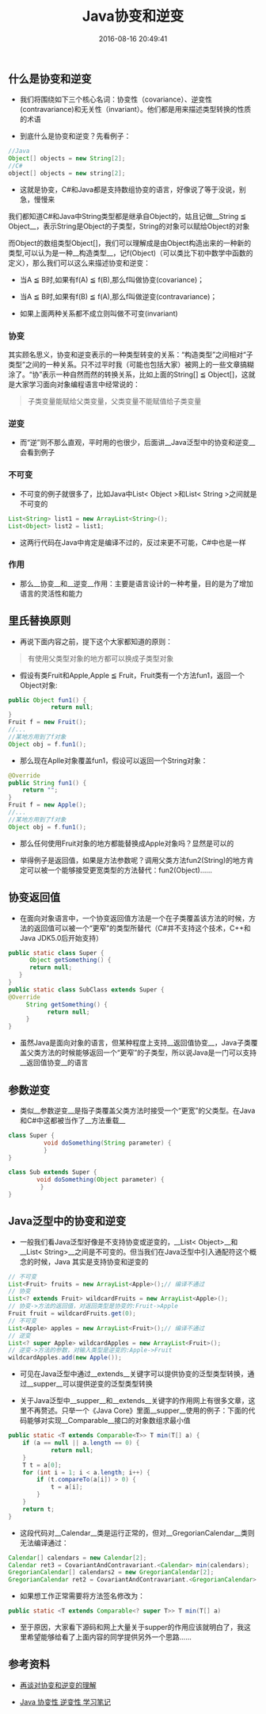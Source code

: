 ﻿---
title: Java协变和逆变
date: 2016-08-16 20:49:41
tags: JAVA
categories: JAVA
---

## 什么是协变和逆变

- 我们将围绕如下三个核心名词：协变性（covariance）、逆变性(contravariance)和无关性（invariant）。他们都是用来描述类型转换的性质的术语

- 到底什么是协变和逆变？先看例子：

```java
//Java
Object[] objects = new String[2];
//C# 
object[] objects = new string[2];
```

- 这就是协变，C#和Java都是支持数组协变的语言，好像说了等于没说，别急，慢慢来

我们都知道C#和Java中String类型都是继承自Object的，姑且记做__String ≦ Object__，表示String是Object的子类型，String的对象可以赋给Object的对象

而Object的数组类型Object[]，我们可以理解成是由Object构造出来的一种新的类型,可以认为是一种__构造类型__，记f(Object)（可以类比下初中数学中函数的定义），那么我们可以这么来描述协变和逆变：

- 当A ≦ B时,如果有f(A) ≦ f(B),那么f叫做协变(covariance)；

- 当A ≦ B时,如果有f(B) ≦ f(A),那么f叫做逆变(contravariance)；

- 如果上面两种关系都不成立则叫做不可变(invariant)

### __协变__

其实顾名思义，协变和逆变表示的一种类型转变的关系：“构造类型”之间相对“子类型”之间的一种关系。只不过平时我（可能也包括大家）被网上的一些文章搞糊涂了。“协”表示一种自然而然的转换关系，比如上面的String[] ≦ Object[]，这就是大家学习面向对象编程语言中经常说的：

> 子类变量能赋给父类变量，父类变量不能赋值给子类变量

### __逆变__

- 而“逆”则不那么直观，平时用的也很少，后面讲__Java泛型中的协变和逆变__会看到例子


<!-- more -->

### __不可变__

- 不可变的例子就很多了，比如Java中List< Object >和List< String >之间就是不可变的

```java
List<String> list1 = new ArrayList<String>();
List<Object> list2 = list1;
```

- 这两行代码在Java中肯定是编译不过的，反过来更不可能，C#中也是一样

### 作用

- 那么__协变__和__逆变__作用：主要是语言设计的一种考量，目的是为了增加语言的灵活性和能力


## 里氏替换原则

- 再说下面内容之前，提下这个大家都知道的原则：

> 有使用父类型对象的地方都可以换成子类型对象

- 假设有类Fruit和Apple,Apple ≦ Fruit，Fruit类有一个方法fun1，返回一个Object对象:

```java
public Object fun1() {
            return null;
}
Fruit f = new Fruit();
//...
//某地方用到了f对象
Object obj = f.fun1();
```

- 那么现在Aplle对象覆盖fun1，假设可以返回一个String对象：

```java
@Override
public String fun1() {
    return "";
}
Fruit f = new Apple();
//...
//某地方用到了f对象
Object obj = f.fun1();
```

- 那么任何使用Fruit对象的地方都能替换成Apple对象吗？显然是可以的

- 举得例子是返回值，如果是方法参数呢？调用父类方法fun2(String)的地方肯定可以被一个能够接受更宽类型的方法替代：fun2(Object)......

## 协变返回值

- 在面向对象语言中，一个协变返回值方法是一个在子类覆盖该方法的时候，方法的返回值可以被一个“更窄”的类型所替代（C#并不支持这个技术，C++和Java JDK5.0后开始支持）

```java
public static class Super { 
      Object getSomething() { 
      return null; 
   } 
} 
public static class SubClass extends Super {
@Override
     String getSomething() {
           return null;
     }
}
```

- 虽然Java是面向对象的语言，但某种程度上支持__返回值协变__，Java子类覆盖父类方法的时候能够返回一个“更窄”的子类型，所以说Java是一门可以支持__返回值协变__的语言


## 参数逆变

- 类似__参数逆变__是指子类覆盖父类方法时接受一个“更宽”的父类型。在Java和C#中这都被当作了__方法重载__

```java
class Super { 
          void doSomething(String parameter) { 
          } 
} 
 
class Sub extends Super { 
        void doSomething(Object parameter) { 
         } 
} 
```

## Java泛型中的协变和逆变

- 一般我们看Java泛型好像是不支持协变或逆变的，__List< Object>__和__List< String>__之间是不可变的。但当我们在Java泛型中引入通配符这个概念的时候，Java 其实是支持协变和逆变的

```java
// 不可变
List<Fruit> fruits = new ArrayList<Apple>();// 编译不通过
// 协变
List<? extends Fruit> wildcardFruits = new ArrayList<Apple>();
// 协变->方法的返回值，对返回类型是协变的:Fruit->Apple
Fruit fruit = wildcardFruits.get(0);
// 不可变
List<Apple> apples = new ArrayList<Fruit>();// 编译不通过
// 逆变
List<? super Apple> wildcardApples = new ArrayList<Fruit>();
// 逆变->方法的参数，对输入类型是逆变的:Apple->Fruit
wildcardApples.add(new Apple());
```

- 可见在Java泛型中通过__extends__关键字可以提供协变的泛型类型转换，通过__supper__可以提供逆变的泛型类型转换

- 关于Java泛型中__supper__和__extends__关键字的作用网上有很多文章，这里不再赘述。只举一个《Java Core》里面__supper__使用的例子：下面的代码能够对实现__Comparable__接口的对象数组求最小值

```java
public static <T extends Comparable<T>> T min(T[] a) {
    if (a == null || a.length == 0) {
            return null;
    }
    T t = a[0];
    for (int i = 1; i < a.length; i++) {
        if (t.compareTo(a[i]) > 0) {
            t = a[i];
        }
    }
    return t;
}
```

- 这段代码对__Calendar__类是运行正常的，但对__GregorianCalendar__类则无法编译通过：

```java
Calendar[] calendars = new Calendar[2];
Calendar ret3 = CovariantAndContravariant.<Calendar> min(calendars);
GregorianCalendar[] calendars2 = new GregorianCalendar[2];
GregorianCalendar ret2 = CovariantAndContravariant.<GregorianCalendar> min(calendars2);//编译不通过
```

- 如果想工作正常需要将方法签名修改为： 

```java
public static <T extends Comparable<? super T>> T min(T[] a)
```

- 至于原因，大家看下源码和网上大量关于supper的作用应该就明白了，我这里希望能够给看了上面内容的同学提供另外一个思路......


## 参考资料

- [再谈对协变和逆变的理解](https://www.zybuluo.com/zhanjindong/note/34147)

- [Java 协变性 逆变性 学习笔记](http://www.2cto.com/kf/201304/205042.html)